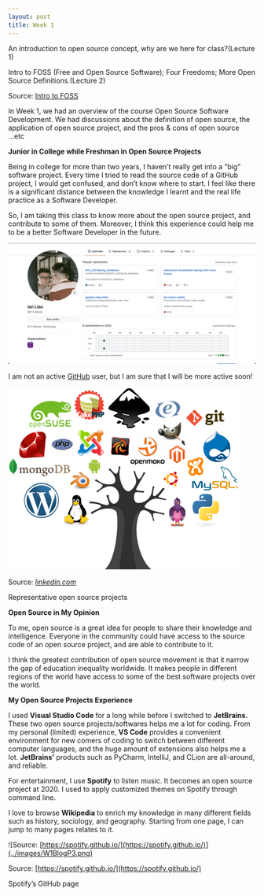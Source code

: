 ```yaml
---
layout: post
title: Week 1
---
```

An introduction to open source concept, why are we here for class?(Lecture 1)

Intro to FOSS (Free and Open Source Software); Four Freedoms; More Open Source Definitions.(Lecture 2)

Source: [Intro to FOSS](https://cs.nyu.edu/~joannakl/ossd_s22/slides/introduction.html)

In Week 1, we had an overview of the course Open Source Software Development. We had discussions about the definition of open source, the application of open source project, and the pros & cons of open source ...etc

<!--more-->

**Junior in College while Freshman in Open Source Projects**

Being in college for more than two years, I haven’t really get into a “big” software project. Every time I tried to read the source code of a GitHub project, I would get confused, and don’t know where to start. I feel like there is a significant distance between the knowledge I learnt and the real life practice as a Software Developer.

So, I am taking this class to know more about the open source project, and contribute to some of them. Moreover, I think this experience could help me to be a better Software Developer in the future.

![Untitled](../images/W1BlogP1.png)

I am not an active [GitHub](https://github.com/ian-Liaozy) user, but I am sure that I will be more active soon!

![Source: *[linkedin.com](http://linkedin.com)*](../images/W1BlogP2.png)

Source: *[linkedin.com](http://linkedin.com)*

Representative open source projects

**Open Source in My Opinion**

To me, open source is a great idea for people to share their knowledge and intelligence. Everyone in the community could have access to the source code of an open source project, and are able to contribute to it.

I think the greatest contribution of open source movement is that it narrow the gap of education inequality worldwide. It makes people in different regions of the world have access to some of the best software projects over the world.

**My Open Source Projects Experience**

I used **Visual Studio Code** for a long while before I switched to **JetBrains.** These two open source projects/softwares helps me a lot for coding. From my personal (limited) experience, **VS Code** provides a convenient environment for new comers of coding to switch between different computer languages, and the huge amount of extensions also helps me a lot. **JetBrains’** products such as PyCharm, IntelliJ, and CLion are all-around, and reliable.

For entertainment, I use **Spotify** to listen music. It becomes an open source project at 2020. I used to apply customized themes on Spotify through command line.  

I love to browse **Wikipedia** to enrich my knowledge in many different fields such as history, sociology, and geography. Starting from one page, I can jump to many pages relates to it. 

![Source: [https://spotify.github.io/](https://spotify.github.io/)](../images/W1BlogP3.png)

Source: [https://spotify.github.io/](https://spotify.github.io/)

Spotify’s GitHub page

